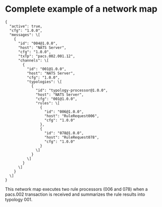 # Complete example of a network map

```
{
  "active": true,
  "cfg": "1.0.0",
  "messages": \[
    {
      "id": "004@1.0.0",
      "host": "NATS Server",
      "cfg": "1.0.0",
      "txTp": "pacs.002.001.12",
      "channels": \[
        {
          "id": "001@1.0.0",
          "host": "NATS Server",
          "cfg": "1.0.0",
          "typologies": \[
            {
              "id": "typology-processor@1.0.0",
              "host": "NATS Server",
              "cfg": "001@1.0.0",
              "rules": \[
                {
                  "id": "006@1.0.0",
                  "host": "RuleRequest006",
                  "cfg": "1.0.0"
                },
                {
                  "id": "078@1.0.0",
                  "host": "RuleRequest078",
                  "cfg": "1.0.0"
                }
              \]
            }
          \]
        }
      \]
    }
  \]
}
```

This network map executes two rule processors (006 and 078) when a pacs.002 transaction is received and summarizes the rule results into typology 001.
